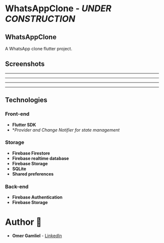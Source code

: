 # WhatsAppClone - _UNDER CONSTRUCTION_

## WhatsAppClone

A WhatsApp clone flutter project.

## Screenshots

-------------------
-------------------
-------------------
-------------------

## Technologies

### Front-end

- **Flutter SDK**
- **Provider and Change Notifier for state management*

### Storage
 - **Firebase Firestore**
 - **Firebase realtime database**
 - **Firebase Storage**
 - **SQLite**
 - **Shared preferences**

### Back-end
- **Firebase Authentication**
- **Firebase Storage**

# Author 🙋

-   **Omer Gamliel** - [LinkedIn](https://www.linkedin.com/in/omer-gamliel-6a813a188/)
